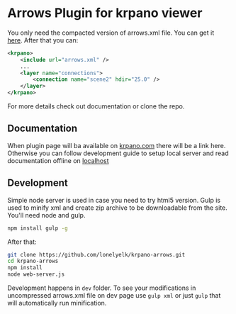 # Arrows Plugin for krpano viewer

You only need the compacted version of arrows.xml file. You can get it [here](). After that you can:

```xml
<krpano>
	<include url="arrows.xml" />
	...
	<layer name="connections">
		<connection name="scene2" hdir="25.0" />
	</layer>
</krpano>
```

For more details check out documentation or clone the repo.

## Documentation

When plugin page will ba available on [krpano.com](http://krpano.com) there will be a link here.
Otherwise you can follow development guide to setup local server and read documentation offline
on [localhost](http://localhost:8244/plugin-page/plugin.html)

## Development

Simple node server is used in case you need to try html5 version. Gulp is used to minify xml and
create zip archive to be downloadable from the site. You'll need node and gulp.

```bash
npm install gulp -g
```

After that:

```bash
git clone https://github.com/lonelyelk/krpano-arrows.git
cd krpano-arrows
npm install
node web-server.js
```

Development happens in `dev` folder. To see your modifications in uncompressed arrows.xml file on dev page
use `gulp xml` or just `gulp` that will automatically run minification.
